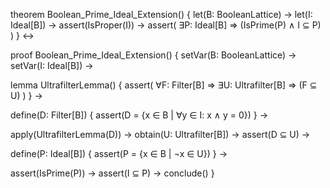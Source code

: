 theorem Boolean_Prime_Ideal_Extension() {
  let(B: BooleanLattice) →
  let(I: Ideal[B]) →
  assert(IsProper(I)) →
  assert(
    ∃P: Ideal[B] ⇒ (IsPrime(P) ∧ I ⊆ P)
  )
} ↔

proof Boolean_Prime_Ideal_Extension() {
  setVar(B: BooleanLattice) →
  setVar(I: Ideal[B]) →
  
  lemma UltrafilterLemma() {
    assert(
      ∀F: Filter[B] ⇒ 
      ∃U: Ultrafilter[B] ⇒ (F ⊆ U)
    )
  } →
  
  define(D: Filter[B]) {
    assert(D = {x ∈ B | ∀y ∈ I: x ∧ y = 0})
  } →
  
  apply(UltrafilterLemma(D)) →
  obtain(U: Ultrafilter[B]) →
  assert(D ⊆ U) →
  
  define(P: Ideal[B]) {
    assert(P = {x ∈ B | ¬x ∈ U})
  } →
  
  assert(IsPrime(P)) →
  assert(I ⊆ P) →
  conclude()
}